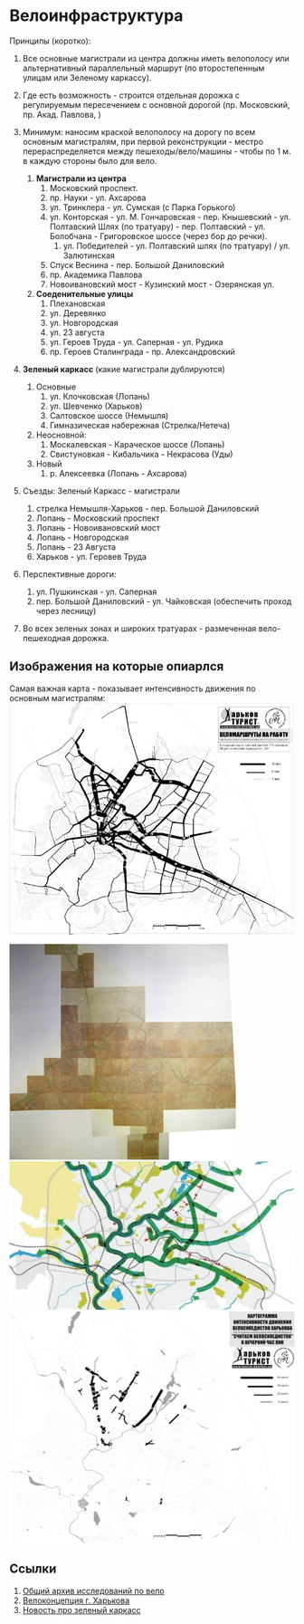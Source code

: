 # Велоинфраструктура
Принципы (коротко):
1. Все основные магистрали из центра должны иметь велополосу или альтернативный параллельный маршрут (по второстепенным улицам или Зеленому каркассу).
2. Где есть возможность - строится отдельная дорожка с регулируемым пересечением с основной дорогой (пр. Московский, пр. Акад. Павлова, )
3. Минимум: наносим краской велополосу на дорогу по всем основным магистралям, при первой реконструкции - местро перераспределяется между пешеходы/вело/машины - чтобы по 1 м. в каждую стороны было для вело.
   1. **Магистрали из центра**
      1. Московский проспект.
      2. пр. Науки - ул. Ахсарова
      3. ул. Тринклера - ул. Сумская (с Парка Горького)
      4. ул. Конторская - ул. М. Гончаровская - пер. Кнышевский - ул. Полтавский Шлях (по тратуару) - пер. Полтавский - ул. Болобчана - Григоровское шоссе (через бор до речки).
         1. ул. Победителей - ул. Полтавский шлях (по тратуару) / ул. Залютинская
      5. Спуск Веснина - пер. Большой Даниловский 
      6. пр. Академика Павлова
      7. Новоивановский мост - Кузинский мост - Озерянская ул.
   2. **Соеденительные улицы**
      1. Плехановская
      2. ул. Деревянко
      3. ул. Новгородская
      4. ул. 23 августа
      5. ул. Героев Труда - ул. Саперная - ул. Рудика
      6. пр. Героев Сталинграда - пр. Александровский
   
4. **Зеленый каркасс** (какие магистрали дублируются)
   1. Основные
      1. ул. Клочковская (Лопань)
      2. ул. Шевченко (Харьков)
      3. Салтовское шоссе (Немышля)
      4. Гимназическая набережная (Стрелка/Нетеча)
   2. Неосновной:
      1. Москалевская - Караческое шоссе (Лопань)
      2. Свистуновкая - Кибальчика - Некрасова (Уды)
   3. Новый 
      1. р. Алексеевка (Лопань - Ахсарова)

5.  Съезды: Зеленый Каркасс - магистрали
    1.  стрелка Немышля-Харьков - пер. Большой Даниловский
    2.  Лопань - Московский проспект
    3.  Лопань - Новоивановский мост
    4.  Лопань - Новгородская
    5.  Лопань - 23 Августа
    6.  Харьков - ул. Геровев Труда
6. Перспективные дороги:
   1. ул. Пушкинская - ул. Саперная
   2. пер. Большой Даниловский - ул. Чайковская (обеспечить проход через лесницу)
7. Во всех зеленых зонах и широких тратуарах - размеченная вело-пешеходная дорожка.


 ## Изображения на которые опиарлся
Самая важная карта - показывает интенсивность движения по основным магистралям:  
 <img src = "img/map3.jpeg">    

 
 <img src = "img/map2.jpeg">     
   
<img src = "img/map4.jpeg">     
  

 <img src = "img/map1.gif">    
   
 
 ## Ссылки
 1. [Общий архив исследований по вело](http://xt.ht/phpbb/viewtopic.php?f=24&t=200833&fbclid=IwAR2WTDK3sgcmB9f9O78aYh__953emMFUlGkEJiXsITfhePfQR6w2epw7nlQ)
 2. [Велоконцепция г. Харькова](http://kharkiv.rocks/reestr/653772?fbclid=IwAR1EP7U10QzhlCP_c7-64gnFJGhOHhvmugNoeSu3sctr69qxXK92kIFENbs)
 3. [Новость про зеленый каркасс](https://www.city.kharkov.ua/ru/news/igor-terekhov-rozpoviv-pro-proekt-zeleniy-karkas-47738.html)



 